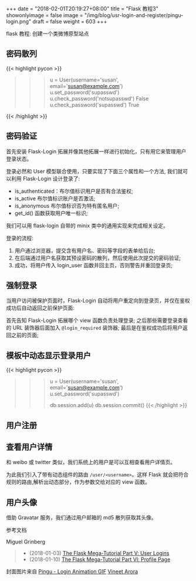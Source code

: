 +++
date = "2018-02-01T20:19:27+08:00"
title = "Flask 教程3"
showonlyimage = false
image = "/img/blog/usr-login-and-register/pingu-login.png"
draft = false
weight = 603
+++

flask 教程: 创建一个类微博原型站点
<!--more-->

## 密码散列

{{< highlight pycon >}}
>>> u = User(username='susan', email='susan@example.com')
>>> u.set_password('supasswd')
>>> u.check_password('notsupasswd')
False
>>> u.check_password('supasswd')
True

{{< /highlight >}}

## 密码验证

首先安装 Flask-Login 拓展并像其他拓展一样进行初始化，只有用它来管理用户登录状态。

登录必然和 User 模型联合使用，只要实现了下面三个属性和一个方法, 我们就可以利用 Flask-Login 设计登录了:

- is_authenticated：布尔值标识用户是否有合法鉴权;
- is_active 布尔值标识账户是否激活;
- is_anonymous 布尔值标识否为特有匿名用户;
- get_id() 函数获取用户唯一标识;

我们可以用 flask-login 自带的 minix 类中的通用实现来完成相关设定。

登录的流程:

1. 用户通过浏览器，提交含有用户名、密码等字段的表单给后台;
2. 在后端通过用户名获取其预设密码的散列，然后使用此次提交的密码验证;
3. 成功，将用户传入 login_user 函数并回主页，否则警告并重回登录页;

## 强制登录

当用户访问被保护页面时，Flask-Login 自动将用户重定向到登录页，并仅在鉴权成功后自动返回之前保护页面:

首先告知 Flask-Login 拓展哪个 view 函数负责处理登录;
之后那些需要登录查看的 URL 装饰器后面加入 `@login_required` 装饰器;
最后是在鉴权成功后将用户返回之前的页面;

## 模板中动态显示登录用户

{{< highlight pycon >}}
>>> u = User(username='susan', email='susan@example.com')
>>> u.set_password('supasswd')
>>>
>>> db.session.add(u)
>>> db.session.commit()
{{< /highlight >}}


## 用户注册


## 查看用户详情

和 weibo 或 twitter 类似，我们系统上的用户是可以互相查看用户详情页。

为此我们引入了带有动态组件的路由 `/user/<username>`。这样 Flask 就会把符合规则的路由,解析出动态部分，作为参数交给对应的 view 函数。

## 用户头像

借助 Gravatar 服务，我们通过用户邮箱的 md5 散列获取其头像。

参考文档

Miguel Grinberg

> - (2018-01-03) [The Flask Mega-Tutorial Part Ⅴ: User Logins](https://blog.miguelgrinberg.com/post/the-flask-mega-tutorial-part-v-user-logins)
> - (2018-01-10) [The Flask Mega-Tutorial Part Ⅵ: Profile Page](https://blog.miguelgrinberg.com/post/the-flask-mega-tutorial-part-vi-profile-page-and-avatars)

封面图片来自 [Pingu - Login Animation GIF](https://dribbble.com/shots/3064060-Pingu-Login-Animation-GIF) <a href="https://dribbble.com/vineetarora94"><i class="fa fa-dribbble" aria-hidden="true"></i> Vineet Arora</a>
